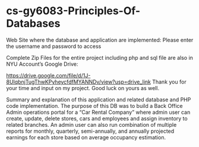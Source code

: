 # cs-gy6083-Principles-Of-Databases
Web Site where the database and application are implemented: Please enter the username and password to access 

Complete Zip Files for the entire project including php and sql file are also in NYU Account’s Google Drive: 

https://drive.google.com/file/d/1J-8UIqbnjTugThwKPyheycfdfMYANNDv/view?usp=drive_link
Thank you for your time and input on my project. Good luck on yours as well. 

Summary and explanation of this application and related database and PHP code implementation. 
  The purpose of this DB was to build a Back Office Admin operations portal for a “Car Rental Company” where admin user can create, update, delete  stores, cars and employees and assign inventory to related branches. 
  An admin user can also run combination of multiple reports  for monthly, quarterly, semi-annually, and annually projected earnings for each store based on average occupancy estimation. 
